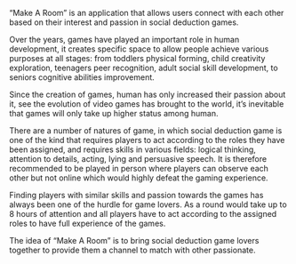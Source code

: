 “Make A Room” is an application that allows users connect with each other based on their interest and passion in social deduction games. 

Over the years, games have played an important role in human development, it creates specific space to allow people achieve various purposes at all stages: from toddlers physical forming, child creativity exploration, teenagers peer recognition, adult social skill development, to seniors cognitive abilities improvement.

Since the creation of games, human has only increased their passion about it, see the evolution of video games has brought to the world, it’s inevitable that games will only take up higher status among human. 

There are a number of natures of game, in which social deduction game is one of the kind that requires players to act according to the roles they have been assigned, and requires skills in various fields: logical thinking, attention to details, acting, lying and persuasive speech. It is therefore recommended to be played in person where players can observe each other but not online which would highly defeat the gaming experience.

Finding players with similar skills and passion towards the games has always been one of the hurdle for game lovers. As a round would take up to 8 hours of attention and all players have to act according to the assigned roles to have full experience of the games.

The idea of “Make A Room” is to bring social deduction game lovers together to provide them a channel to match with other passionate.
